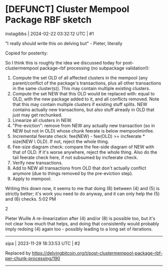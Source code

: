 # [DEFUNCT] Cluster Mempool Package RBF sketch

instagibbs | 2024-02-22 03:32:12 UTC | #1

"I really should write this on delving but" - Pieter, literally

Copied for posterity:

So I think this is roughly the idea we discussed today for post-clustermempool package-rbf processing (no subpackage validation!):

1. Compute the set OLD of all affected clusters in the mempool (any parent/conflict of the package's transactions, plus all other transactions in the same cluster(s)). This may contain multiple existing clusters.
2. Compute the set NEW that this OLD would be replaced with: equal to OLD, with the new package added to it, and all conflicts removed. Note that this may contain multiple clusters if existing stuff splits. NEW contains actually new transactions, but also stuff already in OLD that just may get rechunked.
3. Linearize all clusters in NEW.
4. "Pre-eviction": remove from NEW any actually new transaction (so in NEW but not in OLD) whose chunk feerate is below mempoolminfee.
5. Incremental feerate check: fee(NEW) - fee(OLD) >= incfeerate * size(NEW \ OLD). If not, reject the whole thing.
6. Fee-size diagram check: compare the fee-side diagram of NEW with that of OLD. If it's worse anywhere, reject the whole thing. Also do the tail feerate check here, if not subsumed by incfeerate check.
7. Verify new transactions.
8. Add to NEW all transactions from OLD that don't actually conflict anymore (due to things removed by the pre-eviction step).
9. Apply to mempool.

Writing this down now, it seems to me that doing (8) between (4) and (5) is strictly better; it's work you need to do anyway, and it can only help the (5) and (6) checks.
5:02 PM

2

Pieter Wuille
A re-linearization after (4) and/or (8) is possible too, but it's not clear how much that helps, and doing that consistently would probably imply redoing (4) again too - possibly leading to a long set of iterations.

-------------------------

sipa | 2023-11-29 18:33:53 UTC | #2

Replaced by https://delvingbitcoin.org/t/post-clustermempool-package-rbf-per-chunk-processing/190

-------------------------

